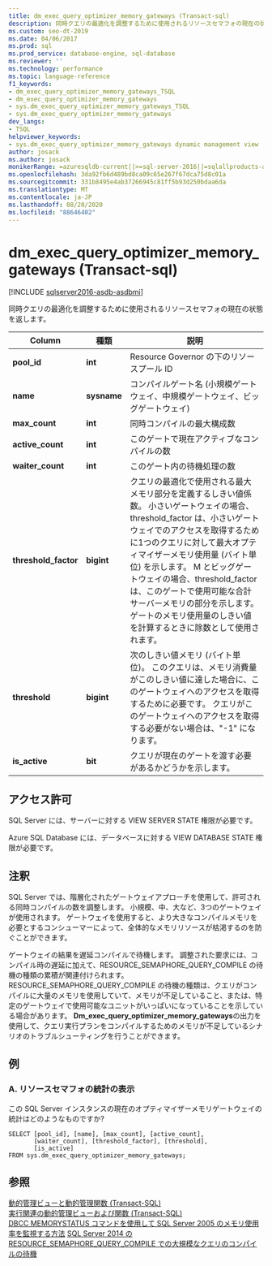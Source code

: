 ```yaml
---
title: dm_exec_query_optimizer_memory_gateways (Transact-sql)
description: 同時クエリの最適化を調整するために使用されるリソースセマフォの現在の状態を返します。
ms.custom: seo-dt-2019
ms.date: 04/06/2017
ms.prod: sql
ms.prod_service: database-engine, sql-database
ms.reviewer: ''
ms.technology: performance
ms.topic: language-reference
f1_keywords:
- dm_exec_query_optimizer_memory_gateways_TSQL
- dm_exec_query_optimizer_memory_gateways
- sys.dm_exec_query_optimizer_memory_gateways_TSQL
- sys.dm_exec_query_optimizer_memory_gateways
dev_langs:
- TSQL
helpviewer_keywords:
- sys.dm_exec_query_optimizer_memory_gateways dynamic management view
author: josack
ms.author: josack
monikerRange: =azuresqldb-current||>=sql-server-2016||=sqlallproducts-allversions||>=sql-server-linux-2017||=azuresqldb-mi-current
ms.openlocfilehash: 3da92fb6d489bd8ca09c65e267f67dca75d8c01a
ms.sourcegitcommit: 331b8495e4ab37266945c81ff5b93d250bdaa6da
ms.translationtype: MT
ms.contentlocale: ja-JP
ms.lasthandoff: 08/20/2020
ms.locfileid: "88646402"
---
```

# <a name="sysdm_exec_query_optimizer_memory_gateways-transact-sql"></a>dm_exec_query_optimizer_memory_gateways (Transact-sql)

[!INCLUDE [sqlserver2016-asdb-asdbmi](../../includes/applies-to-version/sqlserver2016-asdb-asdbmi.md)]

同時クエリの最適化を調整するために使用されるリソースセマフォの現在の状態を返します。

|Column|種類|説明|  
|----------|---------------|-----------------|  
|**pool_id**|**int**|Resource Governor の下のリソースプール ID|  
|**name**|**sysname**|コンパイルゲート名 (小規模ゲートウェイ、中規模ゲートウェイ、ビッグゲートウェイ)|
|**max_count**|**int**|同時コンパイルの最大構成数|
|**active_count**|**int**|このゲートで現在アクティブなコンパイルの数|
|**waiter_count**|**int**|このゲート内の待機処理の数|
|**threshold_factor**|**bigint**|クエリの最適化で使用される最大メモリ部分を定義するしきい値係数。  小さいゲートウェイの場合、threshold_factor は、小さいゲートウェイでのアクセスを取得するために1つのクエリに対して最大オプティマイザーメモリ使用量 (バイト単位) を示します。  M とビッグゲートウェイの場合、threshold_factor は、このゲートで使用可能な合計サーバーメモリの部分を示します。 ゲートのメモリ使用量のしきい値を計算するときに除数として使用されます。|
|**threshold**|**bigint**|次のしきい値メモリ (バイト単位)。  このクエリは、メモリ消費量がこのしきい値に達した場合に、このゲートウェイへのアクセスを取得するために必要です。  クエリがこのゲートウェイへのアクセスを取得する必要がない場合は、"-1" になります。|
|**is_active**|**bit**|クエリが現在のゲートを渡す必要があるかどうかを示します。|


## <a name="permissions"></a>アクセス許可  
SQL Server には、サーバーに対する VIEW SERVER STATE 権限が必要です。

Azure SQL Database には、データベースに対する VIEW DATABASE STATE 権限が必要です。


## <a name="remarks"></a>注釈  
SQL Server では、階層化されたゲートウェイアプローチを使用して、許可される同時コンパイルの数を調整します。  小規模、中、大など、3つのゲートウェイが使用されます。 ゲートウェイを使用すると、より大きなコンパイルメモリを必要とするコンシューマーによって、全体的なメモリリソースが枯渇するのを防ぐことができます。

ゲートウェイの結果を遅延コンパイルで待機します。 調整された要求には、コンパイル時の遅延に加えて、RESOURCE_SEMAPHORE_QUERY_COMPILE の待機の種類の累積が関連付けられます。 RESOURCE_SEMAPHORE_QUERY_COMPILE の待機の種類は、クエリがコンパイルに大量のメモリを使用していて、メモリが不足していること、または、特定のゲートウェイで使用可能なユニットがいっぱいになっていることを示している場合があります。 **Dm_exec_query_optimizer_memory_gateways**の出力を使用して、クエリ実行プランをコンパイルするためのメモリが不足しているシナリオのトラブルシューティングを行うことができます。  

## <a name="examples"></a>例  

### <a name="a-viewing-statistics-on-resource-semaphores"></a>A. リソースセマフォの統計の表示  
この SQL Server インスタンスの現在のオプティマイザーメモリゲートウェイの統計はどのようなものですか?

```  
SELECT [pool_id], [name], [max_count], [active_count],
       [waiter_count], [threshold_factor], [threshold],
       [is_active]
FROM sys.dm_exec_query_optimizer_memory_gateways;   

```  

## <a name="see-also"></a>参照  
 [動的管理ビューと動的管理関数 &#40;Transact-SQL&#41;](./system-dynamic-management-views.md)   
 [実行関連の動的管理ビューおよび関数 &#40;Transact-SQL&#41;](./execution-related-dynamic-management-views-and-functions-transact-sql.md)  
[DBCC MEMORYSTATUS コマンドを使用して SQL Server 2005 のメモリ使用率を監視する方法](https://support.microsoft.com/help/907877/how-to-use-the-dbcc-memorystatus-command-to-monitor-memory-usage-on-sql-server-2005) 
[SQL Server 2014 の RESOURCE_SEMAPHORE_QUERY_COMPILE での大規模なクエリのコンパイルの待機](https://support.microsoft.com/help/3024815/large-query-compilation-waits-on-resource-semaphore-query-compile-in-sql-server-2014)
